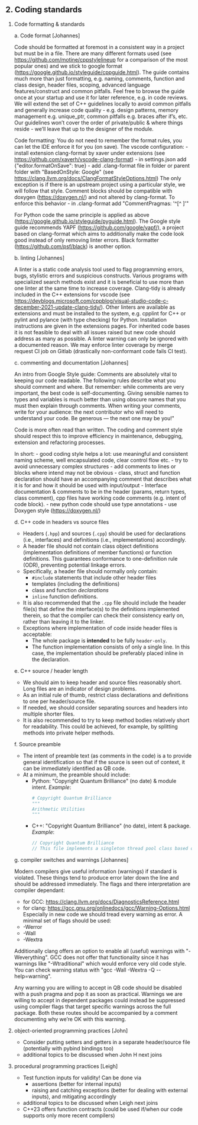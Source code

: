 ## 2. Coding standards

1. Code formatting & standards

    a. Code format [Johannes]
      
      Code should be formatted at foremost in a consistent way in a project but must be in a file. There are many different formats used (see https://github.com/motine/cppstylelineup for a comparison of the most popular ones) and we stick to google format (https://google.github.io/styleguide/cppguide.html). The guide contains much more than just formatting, e.g. naming, comments, function and class design, header files, scoping, advanced language features/construct and common pitfalls. Feel free to browse the guide once at your startup and use it for later reference, e.g. in code reviews. We will extend the set of C++ guidelines locally to avoid common pitfalls and generally increase code quality - e.g. design patterns, memory management e.g. unique_ptr, common pitfalls e.g. braces after if’s, etc. Our guidelines won’t cover the order of private/public & where things reside - we’ll leave that up to the designer of the module.
      
      Code formatting:
      You do not need to remember the format rules, you can let the IDE enforce it for you (on save). The vscode configuration: 
        - install extension clang-format by xaver under extensions (see https://github.com/xaverh/vscode-clang-format)
        - in settings.json add {"editor.formatOnSave": true}
        - add .clang-format file in folder or parent folder with "BasedOnStyle: Google" (see https://clang.llvm.org/docs/ClangFormatStyleOptions.html)
      The only exception is if there is an upstream project using a particular style, we will follow that style.
      Comment blocks should be compatible with doxygen (https://doxygen.nl/) and not altered by clang-format. To enforce this behavior 
        - in .clang-format add "CommentPragmas:  '^[^ ]'"

      For Python code the same principle is applied as above (https://google.github.io/styleguide/pyguide.html).
      The Google style guide recommends YAPF (https://github.com/google/yapf/), a project based on clang-format which aims to additionally make the code look good instead of only removing linter errors. Black formatter (https://github.com/psf/black) is another option.

    b. linting [Johannes]
      
      A linter is a static code analysis tool used to flag programming errors, bugs, stylistic errors and suspicious constructs. Various programs with specialized search methods exist and it is beneficial to use more than one linter at the same time to increase coverage. Clang-tidy is already included in the C++ extensions for vscode (see https://devblogs.microsoft.com/cppblog/visual-studio-code-c-december-2021-update-clang-tidy/).
      Other linters are available as extensions and must be installed to the system, e.g. cpplint for C++ or pylint and pylance (with type checking) for Python. Installation instructions are given in the extensions pages.
      For inherited code bases it is not feasible to deal with all issues raised but new code should address as many as possible. A linter warning can only be ignored with a documented reason.
      We may enforce linter coverage by merge request CI job on Gitlab (drastically non-conformant code fails CI test).

    c. commenting and documentation [Johannes]
      
      An intro from Google Style guide: Comments are absolutely vital to keeping our code readable. The following rules describe what you should comment and where. But remember: while comments are very important, the best code is self-documenting. Giving sensible names to types and variables is much better than using obscure names that you must then explain through comments. When writing your comments, write for your audience: the next contributor who will need to understand your code. Be generous — the next one may be you!"

      Code is more often read than written. The coding and comment style should respect this to improve efficiency in maintenance, debugging, extension and refactoring processes. 

      In short: 
        - good coding style helps a lot: use meaningful and consistent naming scheme, well encapsulated code, clear control flow etc.
        - try to avoid unnecessary complex structures
        - add comments to lines or blocks where intend may not be obvious
        - class, struct and function declaration should have an accompanying comment that describes what it is for and how it should be used with input/output 
        - Interface documentation & comments to be in the header (params, return types, class comment), cpp files have working code comments (e.g. intent of code block).
        - new python code should use type annotations
        - use Doxygen style (https://doxygen.nl/)

    d. C++ code in headers vs source files

      - Headers (`.hpp`) and sources (`.cpp`) should be used for declarations (i.e., interfaces) and definitions (i.e., implementations) accordingly.
      - A header file should not contain class object definitions (implementation definitions of member functions) or function definitions. This guarantees conformance to one-definition rule (ODR), preventing potential linkage errors.
      - Specifically, a header file should normally only contain:
        - `#include` statements that include other header files
        - templates (including the definitions)
        - class and function *declarations*
        - `inline` function definitions.
      - It is also recommended that the `.cpp` file should include the header file(s) that define the interface(s) to the definitions implemented therein, so that the compiler can check their consistency early on, rather than leaving it to the linker.
      - Exceptions where implementation of code inside header files is acceptable:
        - The whole package is **intended** to be fully `header-only`.
        - The function implementation consists of only a single line.  In this case, the implementation should be preferably placed inline in the declaration.

    e. C++ source / header length

      - We should aim to keep header and source files reasonably short. Long files are an indicator of design problems.
      - As an initial rule of thumb, restrict class declarations and definitions to one per header/source file.
      - If needed, we should consider separating sources and headers into multiple shorter files.
      - It is also recommended to try to keep method bodies relatively short for readability. This could be achieved, for example, by splitting methods into private helper methods.

    f. Source preamble

      - The intent of preamble text (as comments in the code) is a to provide general identification so that if the source is seen out of context, it can be immediately identified as QB code.
      - At a minimum, the preamble should include:
        - Python: "Copyright Quantum Brilliance" (no date) & module intent. 
          *Example*:  
          ```python
          # Copyright Quantum Brilliance
          """
          Arithmetic Utilities
          """
          ```
        - C++: "Copyright Quantum Brilliance" (no date), intent & package. 
          *Example*:  
          ```Cpp
          // Copyright Quantum Brilliance
          // This file implements a singleton thread pool class based on std::thread
          ```

    g. compiler switches and warnings [Johannes]

      Modern compilers give useful information (warnings) if standard is violated. These things tend to produce error later down the line and should be addressed immediately. The flags and there interpretation are compiler dependant:
      - for GCC: https://clang.llvm.org/docs/DiagnosticsReference.html
      - for clang: https://gcc.gnu.org/onlinedocs/gcc/Warning-Options.html
      Especially in new code we should tread every warning as error. A minimal set of flags should be used:
      * -Werror
      * -Wall
      * -Wextra

      Additionally clang offers an option to enable all (useful) warnings with "-Weverything". GCC does not offer that functionality since it has warnings like "-Wtraditional" which would enforce very old code style. You can check warning status with "gcc -Wall -Wextra -Q --help=warning".

      Any warning you are willing to accept in QB code should be disabled with a push pragma and pop it as soon as practical. Warnings we are willing to accept in dependent packages could instead be suppressed using compiler flags that target specific warnings across the full package.  Both these routes should be accompanied by a comment documenting why we’re OK with this warning.

2. object-oriented programming practices [John]

    - Consider putting setters and getters in a separate header/source file (potentially with pybind bindings too)
    - additional topics to be discussed when John H next joins

3. procedural programming practices [Leigh]

    - Test function inputs for validity! Can be done via
      - assertions (better for internal inputs)
      - raising and catching exceptions (better for dealing with external inputs), and mitigating accordingly
    - additional topics to be discussed when Leigh next joins
    - C++23 offers function contracts (could be used if/when our code supports only more recent compilers)
